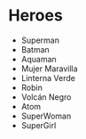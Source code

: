 # Heroes

* Superman
* Batman
* Aquaman
* Mujer Maravilla
* Linterna Verde
* Robin
* Volcán Negro
* Atom
* SuperWoman
* SuperGirl
